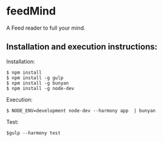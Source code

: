 # feedMind
A Feed reader to full your mind.

Installation and execution instructions:
------------------------------------------
Installation:

    $ npm install
    $ npm install -g gulp
    $ npm install -g bunyan
    $ npm install -g node-dev

Execution:

    $ NODE_ENV=development node-dev --harmony app  | bunyan
    
Test:

    $gulp --harmony test